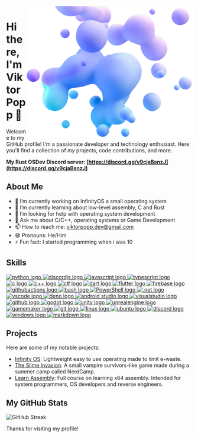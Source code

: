 <img align="right" width="450" src="bubbles.webp">

# Hi there, I'm Viktor Popp 👋

Welcome to my GitHub profile! I'm a passionate developer and technology enthusiast. Here you'll find a collection of my projects, code contributions, and more.

**My Rust OSDev Discord server: [https://discord.gg/v9cjaBsnzJ](https://discord.gg/v9cjaBsnzJ)**

## About Me

- 🔭 I’m currently working on InfinityOS a small operating system
- 🌱 I’m currently learning about low-level assembly, C and Rust
- 🤔 I’m looking for help with operating system development
- 💬 Ask me about C/C++, operating systems or Game Development
- 📫 How to reach me: viktorpopp.dev@gmail.com
- 😄 Pronouns: He/Him
- ⚡ Fun fact: I started programming when i was 10

## Skills
<a href="https://www.python.org/" target="_blank" aria-label="Python">
						<img src="https://skillicons.dev/icons?i=py" alt="python logo" width="45" height="45" />
					</a>
					<a href="https://discord.js.org/" target="_blank" aria-label="Python">
						<img src="https://skillicons.dev/icons?i=discordjs" alt="discordjs logo" width="45"
							height="45" />
					</a>
					<a href="https://developer.mozilla.org/en-US/docs/Web/JavaScript" target="_blank"
						aria-label="JavaScript">
						<img src="https://skillicons.dev/icons?i=js" alt="javascript logo" width="45" height="45" />
					</a>
					<a href="https://www.typescriptlang.org/" target="_blank" aria-label="TypeScript">
						<img src="https://skillicons.dev/icons?i=ts" alt="typescript logo" width="45" height="45" />
					</a>
					<a href="https://en.wikipedia.org/wiki/C_(programming_language)" target="_blank" aria-label="C">
						<img src="https://skillicons.dev/icons?i=c" alt="c logo" width="45" height="45" />
					</a>
					<a href="https://en.wikipedia.org/wiki/C%2B%2B" target="_blank" aria-label="C++">
						<img src="https://skillicons.dev/icons?i=cpp" alt="c++ logo" width="45" height="45" />
					</a>
					<a href="https://learn.microsoft.com/en-us/dotnet/csharp/" target="_blank" aria-label="C#">
						<img src="https://skillicons.dev/icons?i=cs" alt="c# logo" width="45" height="45" />
					</a>
					<a href="https://www.dart.dev/" target="_blank" aria-label="Dart">
						<img src="https://skillicons.dev/icons?i=dart" alt="dart logo" width="45" height="45" />
					</a>
					<a href="https://flutter.dev/" target="_blank" aria-label="Flutter">
						<img src="https://skillicons.dev/icons?i=flutter" alt="flutter logo" width="45" height="45" />
					</a>
					<a href="https://firebase.google.com/" target="_blank" aria-label="Firebase">
						<img src="https://skillicons.dev/icons?i=firebase" alt="firebase logo" width="45" height="45" />
					</a>
					<a href="https://github.com/features/actions" target="_blank" aria-label="GitHub Actions">
						<img src="https://skillicons.dev/icons?i=githubactions" alt="githubactions logo" width="45"
							height="45" />
					</a>
					<a href="https://wikipedia.org/wiki/Bash" target="_blank" aria-label="Bash">
						<img src="https://skillicons.dev/icons?i=bash" alt="bash logo" width="45" height="45" />
					</a>
					<a href="https://learn.microsoft.com/powershell/" target="_blank" aria-label="PowerShell">
						<img src="https://skillicons.dev/icons?i=powershell" alt="PowerShell logo" width="45"
							height="45" />
					</a>
					<a href="https://dotnet.microsoft.com/" target="_blank" aria-label=".NET">
						<img src="https://skillicons.dev/icons?i=dotnet" alt=".net logo" width="45" height="45" />
					</a>
     <a href="https://code.visualstudio.com/" target="_blank" aria-label="Visual Studio Code">
						<img src="https://skillicons.dev/icons?i=vscode" alt="vscode logo" width="45" height="45" />
					</a>
					<a href="https://deno.land/" target="_blank" aria-label="Visual Studio Code">
						<img src="https://skillicons.dev/icons?i=deno" alt="deno logo" width="45" height="45" />
					</a>
					<a href="https://developer.android.com/studio" target="_blank" aria-label="Visual Studio Code">
						<img src="https://skillicons.dev/icons?i=androidstudio" alt="android studio logo" width="45"
							height="45" />
					</a>
					<a href="https://visualstudio.microsoft.com/" target="_blank" aria-label="Visual Studio">
						<img src="https://skillicons.dev/icons?i=visualstudio" alt="visualstudio logo" width="45"
							height="45" />
					</a>
					<a href="https://github.com/" target="_blank" aria-label="GitHub">
						<img src="https://skillicons.dev/icons?i=github" alt="github logo" width="45" height="45" />
					</a>
					<a href="https://godotengine.org/" target="_blank" aria-label="Godot Engine">
						<img src="https://skillicons.dev/icons?i=godot" alt="godot logo" width="45" height="45" />
					</a>
					<a href="https://unity.com/" target="_blank" aria-label="Unity">
						<img src="https://skillicons.dev/icons?i=unity" alt="unity logo" width="45" height="45" />
					</a>
					<a href="https://www.unrealengine.com/" target="_blank" aria-label="Unreal Engine">
						<img src="https://skillicons.dev/icons?i=unrealengine" alt="unrealengine logo" width="45"
							height="45" />
					</a>
					<a href="https://www.yoyogames.com/en/gamemaker" target="_blank" aria-label="GameMaker">
						<img src="https://skillicons.dev/icons?i=gamemakerstudio" alt="gamemaker logo" width="45"
							height="45" />
					</a>
     <a href="https://git-scm.com/" target="_blank">
						<img src="https://skillicons.dev/icons?i=git" alt="git logo" width="45" height="45" />
					</a>
					<a href="https://wikipedia.org/wiki/Linux" target="_blank">
						<img src="https://skillicons.dev/icons?i=linux" alt="linux logo" width="45" height="45" />
					</a>
					<a href="https://ubuntu.com/" target="_blank">
						<img src="https://skillicons.dev/icons?i=ubuntu" alt="ubuntu logo" width="45" height="45" />
					</a>
					<a href="https://discord.com/" target="_blank" aria-label="Discord">
						<img src="https://skillicons.dev/icons?i=discord" alt="discord logo" width="45" height="45" />
					</a>
					<a href="https://www.microsoft.com/en-us/windows" target="_blank" aria-label="Windows">
						<img src="https://skillicons.dev/icons?i=windows" alt="windows logo" width="45" height="45" />
					</a>
					<a href="https://www.markdownguide.org/" target="_blank" aria-label="Markdown">
						<img src="https://skillicons.dev/icons?i=markdown" alt="markdown logo" width="45" height="45" />
					</a>

## Projects

Here are some of my notable projects:

- [Infinity OS](https://github.com/infinityos-dev/core): Lightweight easy to use operating made to limit e-waste.
- [The Slime Invasion](https://hexuro.itch.io/the-slime-invasion): A small vampire survivors-like game made during a summer camp called NerdCamp.
- [Learn Assembly](https://github.com/ViktorPopp/LearnAssembly): Full course on learning x64 assembly. Intended for system programmers, OS developers and reverse engineers.

## My GitHub Stats

![GitHub Streak](https://streak-stats.demolab.com/?user=ViktorPopp)

<!--
## Connect with Me

- [LinkedIn](Your LinkedIn Profile)
- [Twitter](Your Twitter Profile)
- [Personal Website](Your Personal Website)
-->

Thanks for visiting my profile!
